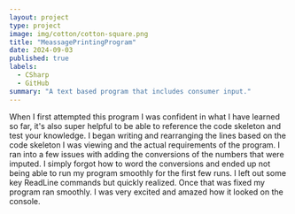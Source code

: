 ```yaml
---
layout: project
type: project
image: img/cotton/cotton-square.png
title: "MeassagePrintingProgram"
date: 2024-09-03
published: true
labels:
  - CSharp
  - GitHub
summary: "A text based program that includes consumer input."
---
```



When I first attempted this program I was confident in what I have learned so far, it's also super helpful to be able to reference the code skeleton and test your knowledge. I began writing and rearranging the lines based on the code skeleton I was viewing and the actual requirements of the program. I ran into a few issues with adding the conversions of the numbers that were imputed. I simply forgot how to word the conversions and ended up not being able to run my program smoothly for the first few runs. I left out some key ReadLine commands but quickly realized. Once that was fixed my program ran smoothly. I was very excited and amazed how it looked on the console. 

